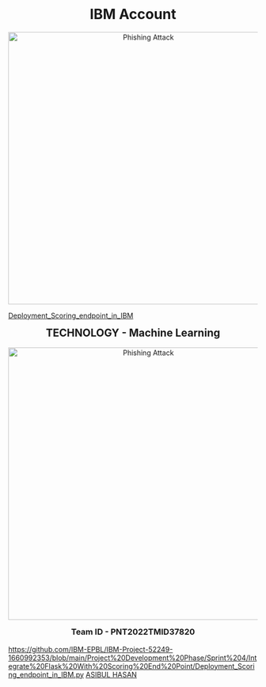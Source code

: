 <h1 align="center" style="margin-top: 0px;">  IBM Account </h1>
<p align="center">
  <img src="https://github.com/IBM-EPBL/IBM-Project-52249-1660992353/blob/main/Project%20Development%20Phase/Sprint%204/IBM%20Account/Screenshot%20(61).png" width="550" hight="300" title="Phishing Attack"]
</p>

[Deployment_Scoring_endpoint_in_IBM](https://github.com/IBM-EPBL/IBM-Project-52249-1660992353/blob/main/Project%20Development%20Phase/Sprint%204/Integrate%20Flask%20With%20Scoring%20End%20Point/Deployment_Scoring_endpoint_in_IBM.py) 
  
  
<h2 align="center" style="margin-top: 0px;"> TECHNOLOGY - Machine Learning </h2>
<p align="center">
  <img src="https://www.aalpha.net/wp-content/uploads/2021/02/Automated-Machine-Learning.gif " width="550" hight="300" title="Phishing Attack"]
</p>
<h3 align="center" style="margin-top: 0px;"> Team ID - PNT2022TMID37820 </h3>

https://github.com/IBM-EPBL/IBM-Project-52249-1660992353/blob/main/Project%20Development%20Phase/Sprint%204/Integrate%20Flask%20With%20Scoring%20End%20Point/Deployment_Scoring_endpoint_in_IBM.py
 [ASIBUL HASAN](https://github.com/IBM-EPBL/IBM-Project-52249-1660992353/tree/main/Assignment/Team%20Member%201)<br>
